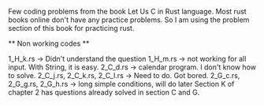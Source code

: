 Few coding problems from the book Let Us C in Rust language. Most rust books online don't have any practice problems. So I am using the problem section of this book for practicing rust.

** Non working codes **

1_H_k.rs -> Didn't understand the question
1_H_m.rs -> not working for all input. With String, it is easy.
2_C_d.rs -> calendar program. I don't know how to solve.
2_C_j.rs, 2_C_k.rs, 2_C_l.rs -> Need to do. Got bored.
2_G_c.rs, 2_G_g.rs, 2_G_h.rs -> long simple conditions, will do later
Section K of chapter 2 has questions already solved in section C and G.
